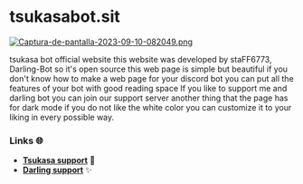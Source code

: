 # tsukasabot.sit

[![Captura-de-pantalla-2023-09-10-082049.png](https://i.postimg.cc/ncZmNcnJ/Captura-de-pantalla-2023-09-10-082049.png)](https://postimg.cc/7bsb24Cs)

tsukasa bot official website this website was developed by staFF6773, Darling-Bot so it's open source
this web page is simple but beautiful if you don't know how to make a web page for your discord bot you can put all the features of your bot with good reading space 
If you like to support me and darling bot you can join our support server another thing that the page has for dark mode if you do not like the white color you can customize it to your liking in every possible way. 

### Links 🌐
- **[Tsukasa support](https://discord.gg/AU6xf2g9wX)** 🌸
- **[Darling support](https://sourceb.in/E1MTreYzPk)** ✨
